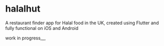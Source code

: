# halalhut

A restaurant finder app for Halal food in the UK, created using Flutter and fully functional on iOS and Android

work in progress,,,,
